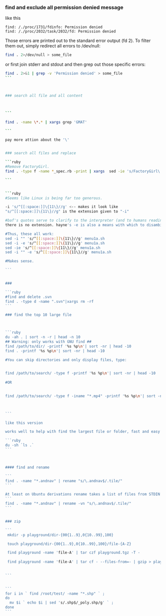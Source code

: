 ### find and exclude all permission denied message


like this

```
find: /./proc/1731/fdinfo: Permission denied
find: /./proc/2032/task/2032/fd: Permission denied
```

Those errors are printed out to the standard error output (fd 2). To filter them out, simply redirect all errors to /dev/null:

```bash
find . 2>/dev/null > some_file
```


or first join stderr and stdout and then grep out those specific errors:

````bash
find . 2>&1 | grep -v 'Permission denied' > some_file
```



### search all file and all content



```

find . -name \*.* | xargs grep 'GMAT'

```

pay more attion about the '\'


### search all files and replace

```ruby
#Remove FactoryGirl.
find . -type f -name *_spec.rb -print | xargs  sed -ie 's/FactoryGirl\.//g'

```


```ruby
#Seems like Linux is being far too generous.

-i 's/^[[:space:]]\{11\}//g' <-- makes it look like 
"s/^[[:space:]]\{11\}//g" is the extension given to "-i"

#baf's quotes serve to clarify to the interpreter (and to humans reading it) that
there is no extension. hayne's -e is also a means with which to disambiguate.

#Thus, these all work:
sed -i "" 's/^[[:space:]]\{11\}//g' menu1a.sh 
sed -i -e 's/^[[:space:]]\{11\}//g' menu1a.sh 
sed -ie 's/^[[:space:]]\{11\}//g' menu1a.sh 
sed -i "" -e 's/^[[:space:]]\{11\}//g' menu1a.sh

#Makes sense.

```


### 

```ruby
#find and delete .svn
find . -type d -name ".svn"|xargs rm -rf
```

### find the top 10 large file



```ruby
du -ah . | sort -n -r | head -n 10
## Warning: only works with GNU find ##
find /path/to/dir/ -printf '%s %p\n'| sort -nr | head -10
find . -printf '%s %p\n'| sort -nr | head -10

#You can skip directories and only display files, type:

 
find /path/to/search/ -type f -printf '%s %p\n'| sort -nr | head -10
 
#OR

 
find /path/to/search/ -type f -iname "*.mp4" -printf '%s %p\n'| sort -nr | head -10
 


```

like this version

works well to help with find the largest file or folder, fast and easy

```ruby
du -sh `ls .` 
```



#### find and rename

```
find . -name "*.andnav" | rename "s/\.andnav$/.tile/"
```

At least on Ubuntu derivations rename takes a list of files from STDIN if none are on the command line. And this can be tested easily with:
```
find . -name "*.andnav" | rename -vn "s/\.andnav$/.tile/"
```


### zip

```
 mkdir -p playground/dir-{00{1..9},0{10..99},100} 

 touch playground/dir-{00{1..9},0{10..99},100}/file-{A-Z}

 find playground -name 'file-A' | tar czf playground.tgz -T -
 
 find playground -name 'file-A' | tar cf - --files-from=- | gzip > playground.tgz
 
 
```


```
for i in ` find /root/test/ -name "*.shp" ` ;
do
  mv $i ` echo $i | sed 's/.shp$/_poly.shp/g' ` ;
done
```
